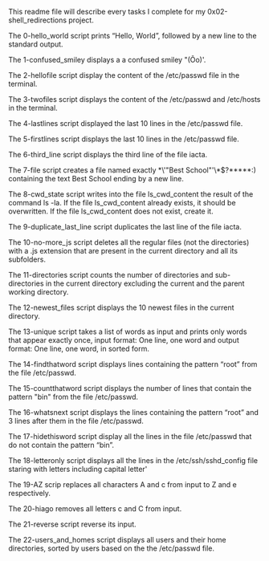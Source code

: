 This readme file will describe every tasks I complete for my 0x02-shell_redirections project.

The 0-hello_world script prints “Hello, World”, followed by a new line to the standard output.

The 1-confused_smiley displays a a confused smiley "(Ôo)'.

The 2-hellofile script display the content of the /etc/passwd file in the terminal. 

The 3-twofiles script displays the content of the /etc/passwd and /etc/hosts in the terminal.

The 4-lastlines script displayed the last 10 lines in the /etc/passwd file.

The 5-firstlines script displays the last 10 lines in the /etc/passwd file.

The 6-third_line script displays the third line of the file iacta.

The 7-file script creates a file named exactly \*\\'"Best School"\'\\*$\?\*\*\*\*\*:) containing the text Best School ending by a new line.

The 8-cwd_state script writes into the file ls_cwd_content the result of the command ls -la. If the file ls_cwd_content already exists, it should be overwritten. If the file ls_cwd_content does not exist, create it.

The 9-duplicate_last_line script duplicates the last line of the file iacta.

The 10-no-more_js script deletes all the regular files (not the directories) with a .js extension that are present in the current directory and all its subfolders.

The 11-directories script counts the number of directories and sub-directories in the current directory excluding the current and the parent working directory. 

The 12-newest_files script displays the 10 newest files in the current directory. 

The 13-unique script takes a list of words as input and prints only words that appear exactly once, input format: One line, one word and output format: One line, one word, in sorted form.

The 14-findthatword script displays lines containing the pattern “root” from the file /etc/passwd.

The 15-countthatword script displays the number of lines that contain the pattern "bin" from the file /etc/passwd. 

The 16-whatsnext script displays the  lines containing the pattern “root” and 3 lines after them in the file /etc/passwd.

The 17-hidethisword script display all the lines in the file /etc/passwd that do not contain the pattern “bin”.

The 18-letteronly script displays all the lines in the /etc/ssh/sshd_config file staring with letters including capital letter'

The 19-AZ scrip replaces all characters A and c from input to Z and e respectively.

The 20-hiago removes all letters c and C from input. 

The 21-reverse script reverse its input.

The 22-users_and_homes script displays all users and their home directories, sorted by users based on the the /etc/passwd file.